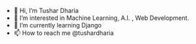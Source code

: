 - 👋 Hi, I’m Tushar Dharia
- 👀 I’m interested in Machine Learning, A.I. , Web Development.
- 🌱 I’m currently learning Django
- 📫 How to reach me @tushardharia

<!---
tusharfintoo/tusharfintoo is a ✨ special ✨ repository because its `README.md` (this file) appears on your GitHub profile.
You can click the Preview link to take a look at your changes.
--->
